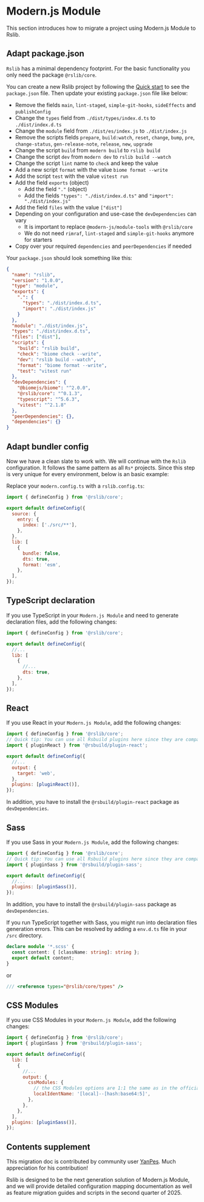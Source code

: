 

# Modern.js Module

This section introduces how to migrate a project using Modern.js Module to Rslib.

## Adapt package.json

`Rslib` has a minimal dependency footprint. For the basic functionality you only need the package `@rslib/core`.

You can create a new Rslib project by following the [Quick start](/guide/start/quick-start.md) to see the `package.json` file. Then update your existing `package.json` file like below:

* Remove the fields `main`, `lint-staged`, `simple-git-hooks`, `sideEffects` and `publishConfig`
* Change the `types` field from `./dist/types/index.d.ts` to `./dist/index.d.ts`
* Change the `module` field from `./dist/es/index.js` to `./dist/index.js`
* Remove the scripts fields `prepare`, `build:watch`, `reset`, `change`, `bump`, `pre`, `change-status`, `gen-release-note`, `release`, `new`, `upgrade`
* Change the script `build` from `modern build` to `rslib build`
* Change the script `dev` from `modern dev` to `rslib build --watch`
* Change the script `lint` name to `check` and keep the value
* Add a new script `format` with the value `biome format --write`
* Add the script `test` with the value `vitest run`
* Add the field `exports` (object)
  * Add the field `"."` (object)
  * Add the fields `"types": "./dist/index.d.ts"` and `"import": "./dist/index.js"`
* Add the field `files` with the value `["dist"]`
* Depending on your configuration and use-case the `devDependencies` can vary
  * It is important to replace `@modern-js/module-tools` with `@rslib/core`
  * We do not need `rimraf`, `lint-staged` and `simple-git-hooks` anymore for starters
* Copy over your required `dependencies` and `peerDependencies` if needed

Your `package.json` should look something like this:

```json title="package.json"
{
  "name": "rslib",
  "version": "1.0.0",
  "type": "module",
  "exports": {
    ".": {
      "types": "./dist/index.d.ts",
      "import": "./dist/index.js"
    }
  },
  "module": "./dist/index.js",
  "types": "./dist/index.d.ts",
  "files": ["dist"],
  "scripts": {
    "build": "rslib build",
    "check": "biome check --write",
    "dev": "rslib build --watch",
    "format": "biome format --write",
    "test": "vitest run"
  },
  "devDependencies": {
    "@biomejs/biome": "^2.0.0",
    "@rslib/core": "^0.1.3",
    "typescript": "^5.6.3",
    "vitest": "^2.1.8"
  },
  "peerDependencies": {},
  "dependencies": {}
}
```

## Adapt bundler config

Now we have a clean slate to work with. We will continue with the `Rslib` configuration. It follows the same pattern as all `Rs*` projects. Since this step is very unique for every environment, below is an basic example:

Replace your `modern.config.ts` with a `rslib.config.ts`:

```js title="rslib.config.ts"
import { defineConfig } from '@rslib/core';

export default defineConfig({
  source: {
    entry: {
      index: ['./src/**'],
    },
  },
  lib: [
    {
      bundle: false,
      dts: true,
      format: 'esm',
    },
  ],
});
```

## TypeScript declaration

If you use TypeScript in your `Modern.js Module` and need to generate declaration files, add the following changes:

```js title="rslib.config.ts"
import { defineConfig } from '@rslib/core';

export default defineConfig({
  //...
  lib: [
    {
      //...
      dts: true,
    },
  ],
});
```

## React

If you use React in your `Modern.js Module`, add the following changes:

```js title="rslib.config.ts"
import { defineConfig } from '@rslib/core';
// Quick tip: You can use all Rsbuild plugins here since they are compatible with Rslib
import { pluginReact } from '@rsbuild/plugin-react';

export default defineConfig({
  //...
  output: {
    target: 'web',
  },
  plugins: [pluginReact()],
});
```

In addition, you have to install the `@rsbuild/plugin-react` package as `devDependencies`.

## Sass

If you use Sass in your `Modern.js Module`, add the following changes:

```js title="rslib.config.ts"
import { defineConfig } from '@rslib/core';
// Quick tip: You can use all Rsbuild plugins here since they are compatible with Rslib
import { pluginSass } from '@rsbuild/plugin-sass';

export default defineConfig({
  //...
  plugins: [pluginSass()],
});
```

In addition, you have to install the `@rsbuild/plugin-sass` package as `devDependencies`.

If you run TypeScript together with Sass, you might run into declaration files generation errors. This can be resolved by adding a `env.d.ts` file in your `/src` directory.

```ts title="src/env.d.ts"
declare module '*.scss' {
  const content: { [className: string]: string };
  export default content;
}
```

or

```ts title="src/env.d.ts"
/// <reference types="@rslib/core/types" />
```

## CSS Modules

If you use CSS Modules in your `Modern.js Module`, add the following changes:

```js title="rslib.config.ts"
import { defineConfig } from '@rslib/core';
import { pluginSass } from '@rsbuild/plugin-sass';

export default defineConfig({
  lib: [
    {
      //...
      output: {
        cssModules: {
          // the CSS Modules options are 1:1 the same as in the official "css-modules" package
          localIdentName: '[local]--[hash:base64:5]',
        },
      },
    },
  ],
  plugins: [pluginSass()],
});
```

## Contents supplement

This migration doc is contributed by community user [YanPes](https://github.com/YanPes). Much appreciation for his contribution!

Rslib is designed to be the next generation solution of Modern.js Module, and we will provide detailed configuration mapping documentation as well as feature migration guides and scripts in the second quarter of 2025.
